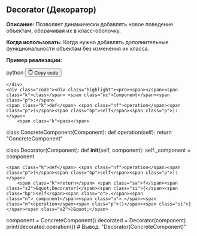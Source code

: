 <h2>Decorator (Декоратор)</h2>
<p><strong>Описание:</strong> Позволяет динамически добавлять новое поведение объектам, оборачивая их в класс-оболочку.</p>
<p><strong>Когда использовать:</strong> Когда нужно добавлять дополнительные функциональности объектам без изменения их класса.</p>
<p><strong>Пример реализации:</strong></p>
<div class="code-element">
    <div class="lang-line">
        <text>python</text>
        <button class="copy-button"
        onclick="copyCode(this)">
    <svg stroke="currentColor"
         fill="none"
         stroke-width="2"
         viewBox="0 0 24 24"
         stroke-linecap="round"
         stroke-linejoin="round"
         class="h-4 w-4"
         height="1em"
         width="1em"
         xmlns="http://www.w3.org/2000/svg">
        <path d="M16 4h2a2 2 0 0 1 2 2v14a2 2 0 0 1-2 2H6a2 2 0 0 1-2-2V6a2 2 0 0 1 2-2h2"></path>
        <rect x="8" y="2" width="8" height="4" rx="1" ry="1"></rect>
    </svg>
    <text>Copy code</text>
</button>

    </div>
    <div class="code"><div class="highlight"><pre><span></span><span class="k">class</span> <span class="nc">Component</span><span class="p">:</span>
    <span class="k">def</span> <span class="nf">operation</span><span class="p">(</span><span class="bp">self</span><span class="p">):</span>
        <span class="k">pass</span>

<span class="k">class</span> <span class="nc">ConcreteComponent</span><span class="p">(</span><span class="n">Component</span><span class="p">):</span>
    <span class="k">def</span> <span class="nf">operation</span><span class="p">(</span><span class="bp">self</span><span class="p">):</span>
        <span class="k">return</span> <span class="s2">&quot;ConcreteComponent&quot;</span>

<span class="k">class</span> <span class="nc">Decorator</span><span class="p">(</span><span class="n">Component</span><span class="p">):</span>
    <span class="k">def</span> <span class="fm">__init__</span><span class="p">(</span><span class="bp">self</span><span class="p">,</span> <span class="n">component</span><span class="p">):</span>
        <span class="bp">self</span><span class="o">.</span><span class="n">_component</span> <span class="o">=</span> <span class="n">component</span>

    <span class="k">def</span> <span class="nf">operation</span><span class="p">(</span><span class="bp">self</span><span class="p">):</span>
        <span class="k">return</span> <span class="sa">f</span><span class="s2">&quot;Decorator(</span><span class="si">{</span><span class="bp">self</span><span class="o">.</span><span class="n">_component</span><span class="o">.</span><span class="n">operation</span><span class="p">()</span><span class="si">}</span><span class="s2">)&quot;</span>

<span class="n">component</span> <span class="o">=</span> <span class="n">ConcreteComponent</span><span class="p">()</span>
<span class="n">decorated</span> <span class="o">=</span> <span class="n">Decorator</span><span class="p">(</span><span class="n">component</span><span class="p">)</span>
<span class="nb">print</span><span class="p">(</span><span class="n">decorated</span><span class="o">.</span><span class="n">operation</span><span class="p">())</span>  <span class="c1"># Вывод: &quot;Decorator(ConcreteComponent)&quot;</span>
</pre></div></div>
</div>